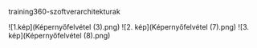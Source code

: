 training360-szoftverarchitekturak

![1.kép](Képernyőfelvétel (3).png)
![2. kép](Képernyőfelvétel (7).png)
![3. kép](Képernyőfelvétel (8).png)
